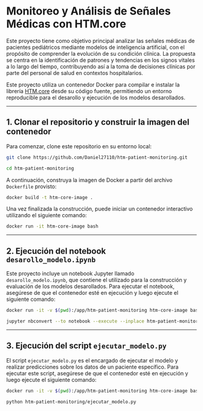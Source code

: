 # Monitoreo y Análisis de Señales Médicas con HTM.core 

Este proyecto tiene como objetivo principal analizar las señales médicas de pacientes pediátricos mediante modelos de inteligencia artificial, con el propósito de comprender la evolución de su condición clínica. La propuesta se centra en la identificación de patrones y tendencias en los signos vitales a lo largo del tiempo, contribuyendo así a la toma de decisiones clínicas por parte del personal de salud en contextos hospitalarios.

Este proyecto utiliza un contenedor Docker para compilar e instalar la librería [HTM.core](https://github.com/htm-community/htm.core) desde su código fuente, permitiendo un entorno reproducible para el desarollo y ejecución de los modelos desarollados.

---

## 1. Clonar el repositorio y construir la imagen del contenedor

Para comenzar, clone este repositorio en su entorno local:

```bash
git clone https://github.com/Daniel27110/htm-patient-monitoring.git

cd htm-patient-monitoring
```

A continuación, construya la imagen de Docker a partir del archivo `Dockerfile` provisto:

```bash
docker build -t htm-core-image .
```

Una vez finalizada la construcción, puede iniciar un contenedor interactivo utilizando el siguiente comando:

```bash
docker run -it htm-core-image bash
```

---

## 2. Ejecución del notebook `desarollo_modelo.ipynb`

Este proyecto incluye un notebook Jupyter llamado `desarollo_modelo.ipynb`, que contiene el utilizado para la construcción y evaluación de los modelos desarollados. Para ejecutar el notebook, asegúrese de que el contenedor esté en ejecución y luego ejecute el siguiente comando:

```bash
docker run -it -v $(pwd):/app/htm-patient-monitoring htm-core-image bash

jupyter nbconvert --to notebook --execute --inplace htm-patient-monitoring/desarollo_modelo.ipynb
```

---

## 3. Ejecución del script `ejecutar_modelo.py`

El script `ejecutar_modelo.py` es el encargado de ejecutar el modelo y realizar predicciones sobre los datos de un paciente específico. Para ejecutar este script, asegúrese de que el contenedor esté en ejecución y luego ejecute el siguiente comando:

```bash
docker run -it -v $(pwd):/app/htm-patient-monitoring htm-core-image bash

python htm-patient-monitoring/ejecutar_modelo.py

```
